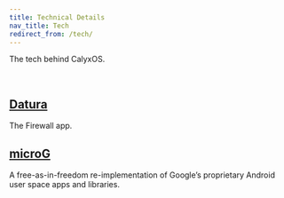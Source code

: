 ```yaml
---
title: Technical Details
nav_title: Tech
redirect_from: /tech/
---
```


The tech behind CalyxOS.

<br>

## [Datura](datura)
The Firewall app.

## [microG](microg)
A free-as-in-freedom re-implementation of Google’s proprietary Android user space apps and libraries.